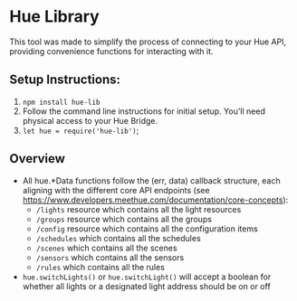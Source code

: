 # Hue Library

This tool was made to simplify the process of connecting to your Hue API, providing convenience functions for interacting with it.

## Setup Instructions:
1. `npm install hue-lib`
2. Follow the command line instructions for initial setup.  You'll need physical access to your Hue Bridge.
3. `let hue = require('hue-lib')`;

## Overview
* All hue.\*Data functions follow the (err, data) callback structure, each aligning with the different core API endpoints (see https://www.developers.meethue.com/documentation/core-concepts):
    * `/lights` resource which contains all the light resources
    * `/groups` resource which contains all the groups
    * `/config` resource which contains all the configuration items
    * `/schedules` which contains all the schedules
    * `/scenes` which contains all the scenes
    * `/sensors` which contains all the sensors
    * `/rules` which contains all the rules
* `hue.switchLights()` or `hue.switchLight()` will accept a boolean for whether all lights or a designated light address should be on or off
